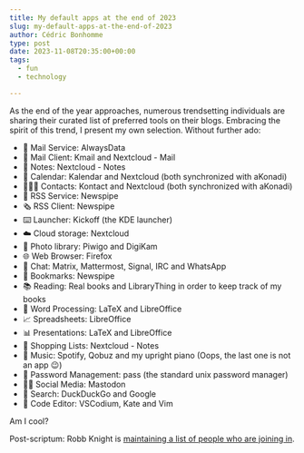```yaml
---
title: My default apps at the end of 2023
slug: my-default-apps-at-the-end-of-2023
author: Cédric Bonhomme
type: post
date: 2023-11-08T20:35:00+00:00
tags:
  - fun
  - technology

---
```


As the end of the year approaches, numerous trendsetting individuals
are sharing their curated list of preferred tools on their blogs.
Embracing the spirit of this trend, I present my own selection.
Without further ado:

 - 📨 Mail Service: AlwaysData
 - 📮 Mail Client: Kmail and Nextcloud - Mail
 - 📝 Notes: Nextcloud - Notes
 - 📆 Calendar: Kalendar and Nextcloud (both synchronized with aKonadi)
 - 🙍🏻‍♂️ Contacts: Kontact and Nextcloud (both synchronized with aKonadi)
 - 📖 RSS Service: Newspipe
 - 🗞️ RSS Client: Newspipe
 - ⌨️ Launcher: Kickoff (the KDE launcher)
 - ☁️ Cloud storage: Nextcloud
 - 🌅 Photo library: Piwigo and DigiKam
 - 🌐 Web Browser: Firefox
 - 💬 Chat: Matrix, Mattermost, Signal, IRC and WhatsApp
 - 🔖 Bookmarks: Newspipe
 - 📚 Reading: Real books and LibraryThing in order to keep track of my books
 - 📜 Word Processing: LaTeX and LibreOffice
 - 📈 Spreadsheets: LibreOffice
 - 📊 Presentations: LaTeX and LibreOffice
 - 🛒 Shopping Lists: Nextcloud - Notes
 - 🎵 Music: Spotify, Qobuz and my upright piano (Oops, the last one is not an app 😉)
 - 🔐 Password Management: pass (the standard unix password manager)
 - 🤦‍♂️ Social Media: Mastodon
 - 🔎 Search: DuckDuckGo and Google
 - 🧮 Code Editor: VSCodium, Kate and Vim

Am I cool?

Post-scriptum: Robb Knight is
[maintaining a list of people who are joining in](https://defaults.rknight.me/).
